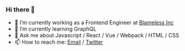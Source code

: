 ### Hi there 👋

- 🔭 I’m currently working as a Frontend Engineer at [Blameless Inc](https://blameless.com)
- 🌱 I’m currently learning GraphQL
- 💬 Ask me about Javascript / React / Vue  / Webpack / HTML / CSS
- 📫 How to reach me: [Email](mailto:lgbartroli@gmail.com) / [Twitter](https://twitter.com/lbartroli88)

<!--
**lbartroli/lbartroli** is a ✨ _special_ ✨ repository because its `README.md` (this file) appears on your GitHub profile.

Here are some ideas to get you started:

- 🔭 I’m currently working on ...
- 🌱 I’m currently learning ...
- 👯 I’m looking to collaborate on ...
- 🤔 I’m looking for help with ...
- 💬 Ask me about ...
- 📫 How to reach me: ...
- 😄 Pronouns: ...
- ⚡ Fun fact: ...
-->
